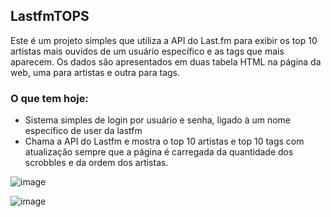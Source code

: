 ## LastfmTOPS

Este é um projeto simples que utiliza a API do Last.fm para exibir os top 10 artistas mais ouvidos de um usuário específico e as tags que mais aparecem. Os dados são apresentados em duas tabela HTML na página da web, uma para artistas e outra para tags.

### O que tem hoje:
- Sistema simples de login por usuário e senha, ligado à um nome específico de user da lastfm  
- Chama a API do Lastfm e mostra o top 10 artistas e top 10 tags com atualização sempre que a página é carregada da quantidade dos scrobbles e da ordem dos artistas.

![image](https://github.com/tiago3186/MapTunes/assets/132753395/515ed9cb-4b05-495c-bb8b-c98c878d88bc)

![image](https://github.com/tiago3186/MapTunes/assets/132753395/8734401c-aa43-4044-9b83-e3dbb644b516)

